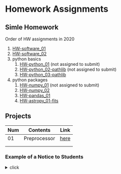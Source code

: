 # Homework Assignments

## Simle Homework

Order of HW assignments in 2020

1. [HW-software_01](HW-software_01.md)
2. [HW-software_02](HW-software_02.md)
3. python basics
   1. [HW-python_01](HW-python_01.md) (not assigned to submit)
   2. [HW-python_02-pathlib](HW-python_02-pathlib.md) (not assigned to submit)
   3. [HW-python_03-pathlib](HW-python_03-pathlib.md)
4. python packages
   1. [HW-numpy_01](HW-numpy_01.md) (not assigned to submit)
   2. [HW-numpy_02](HW-numpy_02.md) 
   3. [HW-pandas_01](HW-pandas_01.md) 
   4. [HW-astropy_01-fits](HW-astropy_01-fits.md) 



## Projects

| Num  | Contents     | Link                                                         |
| ---- | ------------ | ------------------------------------------------------------ |
| 01   | Preprocessor | [here](https://github.com/ysBach/AO2019/blob/master/Assignments/Proj01-Preprocessor.md) |
|      |              |                                                              |
|      |              |                                                              |



### Example of a Notice to Students

<details><summary>click</summary>
<p>
<pre>
Solve this:
https://github.com/ysBach/SNU_AOclass/blob/master/Assignments/HW-python_03-pathlib.md

Please submit as a single PDF file.



NOTE

While you are solving this, you may need some help from reference materials.

Look at the descriptions, especially references, at here (여기 설명된 참고자료들을 참고하시면 좋습니다):

https://github.com/ysBach/SNU_AOclass/tree/master/Notebooks/python_prep

Notebooks for numpy, pandas, and astropy may not be helpful for this homework, but it will be helpful for the next ones.



More basic exercises here (no need to submit answer sheet for these; 이건 제출하는 거 아닙니다! 참고하라고 둔 연습용 문제입니다):

(1) Basic python - https://github.com/ysBach/SNU_AOclass/blob/master/Assignments/HW-python_01.md

(2) Basic pathlib - https://github.com/ysBach/SNU_AOclass/blob/master/Assignments/HW-python_02-pathlib.md
</pre>
</p>
</details>

